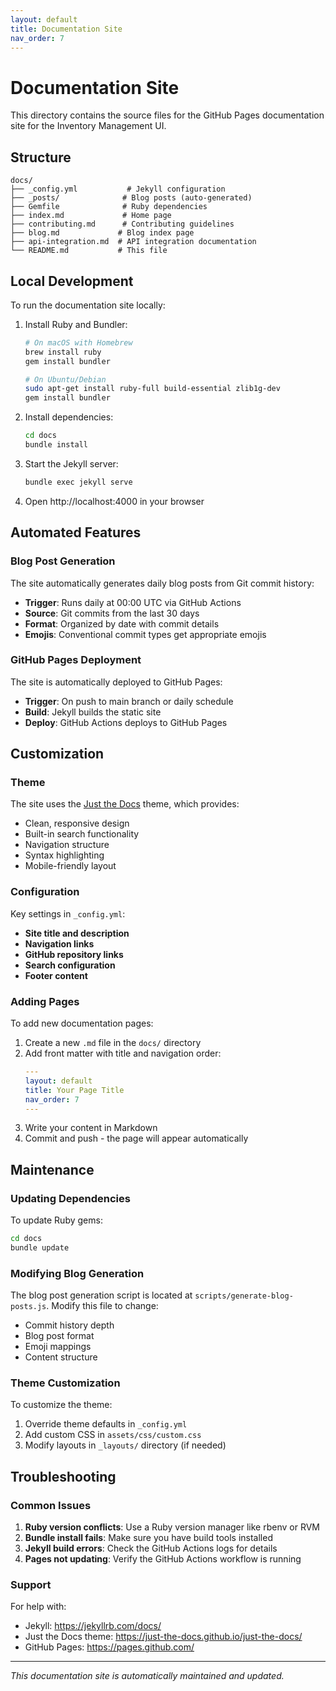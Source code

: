 ```yaml
---
layout: default
title: Documentation Site
nav_order: 7
---
```


# Documentation Site

This directory contains the source files for the GitHub Pages documentation site for the Inventory Management UI.

## Structure

```
docs/
├── _config.yml           # Jekyll configuration
├── _posts/              # Blog posts (auto-generated)
├── Gemfile              # Ruby dependencies
├── index.md             # Home page
├── contributing.md      # Contributing guidelines
├── blog.md             # Blog index page
├── api-integration.md  # API integration documentation
└── README.md           # This file
```

## Local Development

To run the documentation site locally:

1. Install Ruby and Bundler:
   ```bash
   # On macOS with Homebrew
   brew install ruby
   gem install bundler
   
   # On Ubuntu/Debian
   sudo apt-get install ruby-full build-essential zlib1g-dev
   gem install bundler
   ```

2. Install dependencies:
   ```bash
   cd docs
   bundle install
   ```

3. Start the Jekyll server:
   ```bash
   bundle exec jekyll serve
   ```

4. Open http://localhost:4000 in your browser

## Automated Features

### Blog Post Generation

The site automatically generates daily blog posts from Git commit history:

- **Trigger**: Runs daily at 00:00 UTC via GitHub Actions
- **Source**: Git commits from the last 30 days
- **Format**: Organized by date with commit details
- **Emojis**: Conventional commit types get appropriate emojis

### GitHub Pages Deployment

The site is automatically deployed to GitHub Pages:

- **Trigger**: On push to main branch or daily schedule
- **Build**: Jekyll builds the static site
- **Deploy**: GitHub Actions deploys to GitHub Pages

## Customization

### Theme

The site uses the [Just the Docs](https://just-the-docs.github.io/just-the-docs/) theme, which provides:

- Clean, responsive design
- Built-in search functionality
- Navigation structure
- Syntax highlighting
- Mobile-friendly layout

### Configuration

Key settings in `_config.yml`:

- **Site title and description**
- **Navigation links**
- **GitHub repository links**
- **Search configuration**
- **Footer content**

### Adding Pages

To add new documentation pages:

1. Create a new `.md` file in the `docs/` directory
2. Add front matter with title and navigation order:
   ```yaml
   ---
   layout: default
   title: Your Page Title
   nav_order: 7
   ---
   ```
3. Write your content in Markdown
4. Commit and push - the page will appear automatically

## Maintenance

### Updating Dependencies

To update Ruby gems:

```bash
cd docs
bundle update
```

### Modifying Blog Generation

The blog post generation script is located at `scripts/generate-blog-posts.js`. Modify this file to change:

- Commit history depth
- Blog post format
- Emoji mappings
- Content structure

### Theme Customization

To customize the theme:

1. Override theme defaults in `_config.yml`
2. Add custom CSS in `assets/css/custom.css`
3. Modify layouts in `_layouts/` directory (if needed)

## Troubleshooting

### Common Issues

1. **Ruby version conflicts**: Use a Ruby version manager like rbenv or RVM
2. **Bundle install fails**: Make sure you have build tools installed
3. **Jekyll build errors**: Check the GitHub Actions logs for details
4. **Pages not updating**: Verify the GitHub Actions workflow is running

### Support

For help with:
- Jekyll: https://jekyllrb.com/docs/
- Just the Docs theme: https://just-the-docs.github.io/just-the-docs/
- GitHub Pages: https://pages.github.com/

---

*This documentation site is automatically maintained and updated.*

